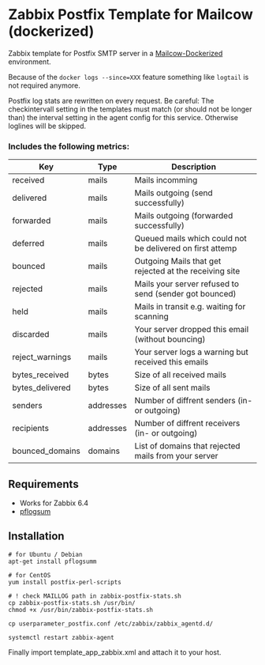 # Zabbix Postfix Template for Mailcow (dockerized)

Zabbix template for Postfix SMTP server in a [Mailcow-Dockerized](https://docs.mailcow.email/) environment.

Because of the `docker logs --since=XXX` feature something like `logtail` is not required anymore.

Postfix log stats are rewritten on every request. Be careful: The checkintervall setting in the templates must match (or should not be longer than) the interval setting in the agent config for this service. Otherwise loglines will be skipped.

### Includes the following metrics:

| Key           | Type          |  Description   |
| ------------- | ------------- |  ------------- |
| received      |  mails  |  Mails incomming  |
| delivered     |  mails  |  Mails outgoing (send successfully)  |
| forwarded     |  mails  |  Mails outgoing (forwarded successfully)  |
| deferred      |  mails  |  Queued mails which could not be delivered on first attemp  |
| bounced       |  mails  |  Outgoing Mails that get rejected at the receiving site  |
| rejected      |  mails  |  Mails your server refused to send (sender got bounced) |
| held          |  mails  |  Mails in transit e.g. waiting for scanning  |
| discarded     |  mails  |  Your server dropped this email (without bouncing)  |
| reject_warnings  |  mails  |  Your server logs a warning but received this emails  |
| bytes_received  |  bytes  |  Size of all received mails  |
| bytes_delivered  |  bytes  |  Size of all sent mails  |
| senders       |  addresses  |  Number of diffrent senders (in- or outgoing)  |
| recipients    |  addresses  |  Number of diffrent receivers (in- or outgoing)  |
| bounced_domains  |  domains  |  List of domains that rejected mails from your server  |


## Requirements

* Works for Zabbix 6.4
* [pflogsum](http://jimsun.linxnet.com/postfix_contrib.html)

## Installation

    # for Ubuntu / Debian
    apt-get install pflogsumm
    
    # for CentOS
    yum install postfix-perl-scripts
    
    # ! check MAILLOG path in zabbix-postfix-stats.sh
    cp zabbix-postfix-stats.sh /usr/bin/
    chmod +x /usr/bin/zabbix-postfix-stats.sh

    cp userparameter_postfix.conf /etc/zabbix/zabbix_agentd.d/
    
    systemctl restart zabbix-agent

Finally import template_app_zabbix.xml and attach it to your host.
